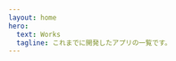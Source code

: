```yaml
---
layout: home
hero:
  text: Works
  tagline: これまでに開発したアプリの一覧です。
---
```


<script setup>
import Card from '../components/Card.vue'
</script>

<div class="work-list">
  <Card
    size="0.5"
    color="#c8e7fa"
    title="yamapan"
    description="シールを集めながらその合計点数を計算することができるスマホアプリです。某パン製造メーカーのキャンペーン時には必須です（昔作ったのでもう動かないと思われます...）。"
    video="/works/yamapan.mp4"
    link="https://github.com/sasshu/yamapan"
  />
  <Card
    size="0.5"
    color="#c8e7fa"
    title="パネルメモ"
    description="Chromeの拡張機能です。サイドパネルを開いてメモを取ることができます。中身はVueで作りました。現在約400人の方にインストールしていただきました。"
    video="/works/panelmemo.mp4"
    link="https://chromewebstore.google.com/detail/パネルメモ/jboecmpdefmkkhdbhlkgjpfliegpgcae?hl=ja"
  />
  <Card
    size="0.5"
    color="#c8e7fa"
    title="keypick"
    description="パスワードやよく使うテキスト等を管理できるデスクトップアプリです。ElectronとバニラJSでできています。個人的に仕事でよく使います。"
    video="/works/keypick.mp4"
    link="https://github.com/sasshu/keypick"
  />
</div>

<style lang="scss" scoped>
.work-list {
  display: flex;
  flex-wrap: wrap;
}
</style>
